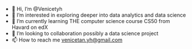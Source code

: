 - 👋 Hi, I’m @Venicetyh
- 👀 I’m interested in exploring deeper into data analytics and data science
- 🌱 I’m currently learning THE computer science course CS50 from Havard on edX
- 💞️ I’m looking to collaboration possibly a data science project
- 📫 How to reach me venicetan.yh@gmail.com

<!---
Venicetyh/Venicetyh is a ✨ special ✨ repository because its `README.md` (this file) appears on your GitHub profile.
You can click the Preview link to take a look at your changes.
--->

